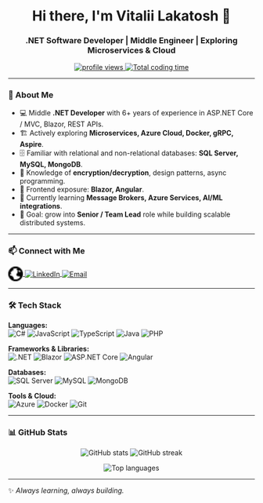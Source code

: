 <!-- Profile README -->

<h1 align="center">Hi there, I'm Vitalii Lakatosh 👋</h1>

<h3 align="center">.NET Software Developer | Middle Engineer | Exploring Microservices & Cloud</h3>

<p align="center">
  <a href="https://github.com/lakatoshv">
    <img src="https://komarev.com/ghpvc/?username=lakatoshv&label=Profile%20views&color=0e75b6&style=flat" alt="profile views" />
  </a>
  <a href="https://wakatime.com/@lakatoshv">
    <img src="https://wakatime.com/badge/user/your-wakatime-id.svg" alt="Total coding time" />
  </a>
</p>

---

### 🚀 About Me
- 💻 Middle **.NET Developer** with 6+ years of experience in ASP.NET Core / MVC, Blazor, REST APIs.  
- 🏗️ Actively exploring **Microservices, Azure Cloud, Docker, gRPC, Aspire**.  
- 🗄️ Familiar with relational and non-relational databases: **SQL Server, MySQL, MongoDB**.  
- 🧩 Knowledge of **encryption/decryption**, design patterns, async programming.  
- 🎨 Frontend exposure: **Blazor, Angular**.  
- 🌱 Currently learning **Message Brokers, Azure Services, AI/ML integrations**.  
- 🎯 Goal: grow into **Senior / Team Lead** role while building scalable distributed systems.  

---

### 📫 Connect with Me
<p align="left">
  <a href="http://lakatoshv.byethost8.com/resume.php?lang=en" target="_blank">
    <img align="center" src="https://raw.githubusercontent.com/iconic/open-iconic/master/svg/globe.svg" alt="Website" height="30" width="30" />
  </a>
  <a href="https://linkedin.com/in/your-linkedin" target="_blank">
    <img align="center" src="https://cdn.jsdelivr.net/npm/simple-icons@v3/icons/linkedin.svg" alt="LinkedIn" height="30" width="30" />
  </a>
  <a href="mailto:your.email@gmail.com">
    <img align="center" src="https://cdn.jsdelivr.net/npm/simple-icons@v3/icons/gmail.svg" alt="Email" height="30" width="30" />
  </a>
</p>

---

### 🛠️ Tech Stack

**Languages:**  
![C#](https://img.shields.io/badge/-C%23-239120?style=flat&logo=c-sharp&logoColor=white)
![JavaScript](https://img.shields.io/badge/-JavaScript-F7DF1E?style=flat&logo=javascript&logoColor=black)
![TypeScript](https://img.shields.io/badge/-TypeScript-007ACC?style=flat&logo=typescript&logoColor=white)
![Java](https://img.shields.io/badge/-Java-007396?style=flat&logo=java&logoColor=white)
![PHP](https://img.shields.io/badge/-PHP-777BB4?style=flat&logo=php&logoColor=white)

**Frameworks & Libraries:**  
![.NET](https://img.shields.io/badge/-.NET-512BD4?style=flat&logo=dotnet&logoColor=white)
![Blazor](https://img.shields.io/badge/-Blazor-512BD4?style=flat&logo=blazor&logoColor=white)
![ASP.NET Core](https://img.shields.io/badge/-ASP.NET%20Core-512BD4?style=flat&logo=dotnet&logoColor=white)
![Angular](https://img.shields.io/badge/-Angular-DD0031?style=flat&logo=angular&logoColor=white)

**Databases:**  
![SQL Server](https://img.shields.io/badge/-SQL%20Server-CC2927?style=flat&logo=microsoftsqlserver&logoColor=white)
![MySQL](https://img.shields.io/badge/-MySQL-4479A1?style=flat&logo=mysql&logoColor=white)
![MongoDB](https://img.shields.io/badge/-MongoDB-47A248?style=flat&logo=mongodb&logoColor=white)

**Tools & Cloud:**  
![Azure](https://img.shields.io/badge/-Azure-0078D4?style=flat&logo=microsoft-azure&logoColor=white)
![Docker](https://img.shields.io/badge/-Docker-2496ED?style=flat&logo=docker&logoColor=white)
![Git](https://img.shields.io/badge/-Git-F05032?style=flat&logo=git&logoColor=white)

---

### 📊 GitHub Stats

<p align="center">
  <img src="https://github-readme-stats.vercel.app/api?username=lakatoshv&count_private=true&show_icons=true&theme=tokyonight" alt="GitHub stats" />
  <img src="https://github-readme-streak-stats.herokuapp.com/?user=lakatoshv&theme=tokyonight" alt="GitHub streak" />
</p>

<p align="center">
  <img src="https://github-readme-stats.vercel.app/api/top-langs/?username=lakatoshv&layout=compact&theme=tokyonight&hide=html,css" alt="Top languages" />
</p>

---

✨ *Always learning, always building.*  
